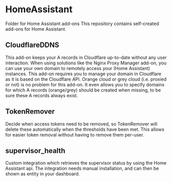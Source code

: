 # HomeAssistant
Folder for Home Assistant add-ons
This repository contains self-created add-ons for Home Assistant.

## CloudflareDDNS
This add-on keeps your A records in Cloudflare up-to-date without any user interaction.
When using solutions like the Nginx Proxy Manager add-on, you can use your own domain to remotely access your (Home Assistant) instances.
This add-on requires you to manage your domain in Cloudflare as it is based on the Cloudflare API.
Orange cloud or grey cloud (i.e. proxied or not) is no problem for this add-on. It even allows you to specify domains for which A records (orange/grey) should be created when missing, to be sure these A records always exist.

## TokenRemover
Decide when access tokens need to be removed, so TokenRemover will delete these automatically when the thresholds have been met.
This allows for easier token removal without having to remove them per-user.

## supervisor_health
Custom integration which retrieves the supervisor status by using the Home Assistant api.
The integration needs manual installation, and can then be shown as entity in your dashboard.
